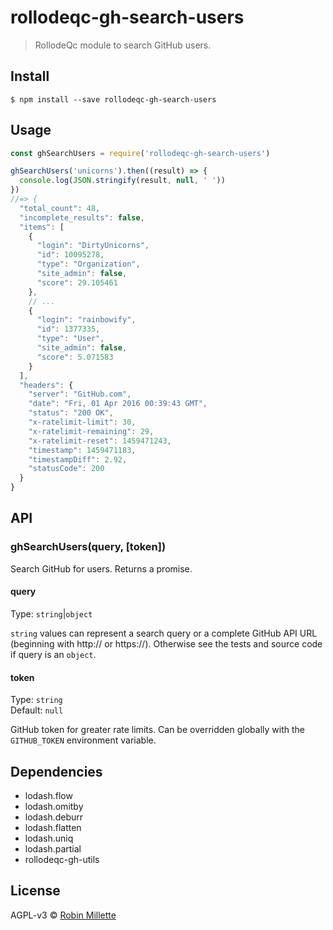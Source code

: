# rollodeqc-gh-search-users
> RollodeQc module to search GitHub users.

## Install
```
$ npm install --save rollodeqc-gh-search-users
```

## Usage
```js
const ghSearchUsers = require('rollodeqc-gh-search-users')

ghSearchUsers('unicorns').then((result) => {
  console.log(JSON.stringify(result, null, ' '))
})
//=> {
  "total_count": 48,
  "incomplete_results": false,
  "items": [
    {
      "login": "DirtyUnicorns",
      "id": 10095278,
      "type": "Organization",
      "site_admin": false,
      "score": 29.105461
    },
    // ...
    {
      "login": "rainbowify",
      "id": 1377335,
      "type": "User",
      "site_admin": false,
      "score": 5.071583
    }
  ],
  "headers": {
    "server": "GitHub.com",
    "date": "Fri, 01 Apr 2016 00:39:43 GMT",
    "status": "200 OK",
    "x-ratelimit-limit": 30,
    "x-ratelimit-remaining": 29,
    "x-ratelimit-reset": 1459471243,
    "timestamp": 1459471183,
    "timestampDiff": 2.92,
    "statusCode": 200
  }
}
```

## API

### ghSearchUsers(query, [token])
Search GitHub for users. Returns a promise.

#### query
Type: `string`|`object`

`string` values can represent a search query or a complete GitHub API URL
(beginning with http:// or https://).
Otherwise see the tests and source code if query is an `object`.

#### token
Type: `string`<br>
Default: `null`

GitHub token for greater rate limits.
Can be overridden globally with the `GITHUB_TOKEN` environment variable.

## Dependencies
* lodash.flow
* lodash.omitby
* lodash.deburr
* lodash.flatten
* lodash.uniq
* lodash.partial
* rollodeqc-gh-utils

## License
AGPL-v3 © [Robin Millette](http://robin.millette.info)
